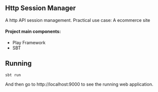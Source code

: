 
## Http Session Manager
A http API session management.
Practical use case: A ecommerce site

#### Project main components:
* Play Framework
* SBT

## Running

```
sbt run
```

And then go to http://localhost:9000 to see the running web application.


